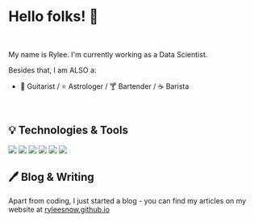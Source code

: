 # Hello folks! 👋

&nbsp;

My name is Rylee. I'm currently working as a Data Scientist.

Besides that, I am ALSO a:
- :guitar: Guitarist / :star: Astrologer / :cocktail: Bartender / :coffee: Barista

&nbsp;

## :bulb: Technologies & Tools

![](https://img.shields.io/badge/OS-Linux-informational?style=flat&logo=linux&logoColor=white&color=6a9fb5)
![](https://img.shields.io/badge/Editor-Pycharm-informational?style=flat&logo=pycharm&logoColor=white&color=6a9fb5)
![](https://img.shields.io/badge/Code-Python-informational?style=flat&logo=python&logoColor=white&color=6a9fb5)
![](https://img.shields.io/badge/Code-SQL-informational?style=flat&logo=mySQL&logoColor=white&color=6a9fb5)
![](https://img.shields.io/badge/Shell-Bash-informational?style=flat&logo=gnu-bash&logoColor=white&color=6a9fb5)
![](https://img.shields.io/badge/Tools-Docker-informational?style=flat&logo=docker&logoColor=white&color=6a9fb5)

## :pen: Blog & Writing

Apart from coding, I just started a blog - you can find my articles on my website at [ryleesnow.github.io](https://ryleesnow.github.io/) 
